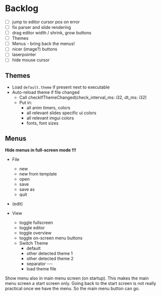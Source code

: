# Backlog

- [ ] jump to editor cursor pos on error
- [ ] fix parser and slide rendering
- [ ] drag editor width / shrink, grow buttons
- [ ] Themes
- [ ] Menus - bring back the menus!
- [ ] nicer (image?) buttons
- [ ] laserpointer
- [ ] hide mouse cursor

## Themes
- Load `default.theme` if present next to executable
- Auto-reload theme if file changed
    - Call checkIfThemeChanged(check_interval_ms: i32, dt_ms: i32) 
    - Put in:
        - all anim timers, colors
        - all relevant slides specific ui colors
        - all relevant imgui colors
        - fonts, font sizes

## Menus

**Hide menus in full-screen mode !!!** 

- File
    - new
    - new from template
    - open
    - save
    - save as
    - quit

- (edit)

- View
    - toggle fullscreen
    - toggle editor
    - toggle overview
    - toggle on-screen menu buttons
    - Switch Theme
        - default
        - other detected theme 1
        - other detected theme 2
        - separator ---
        - load theme file

Show menu also in main menu screen (on startup). This makes the main menu screen a start screen only. Going back to the start screen is not really practical once we have the menu. So the main menu button can go.



